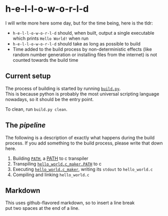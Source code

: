 # h-e-l-l-o-w-o-r-l-d

I will write more here some day, but for the time being, here is the tldr:
- `h-e-l-l-o-w-o-r-l-d` should, when built, output a single executable which prints `Hello World!` when run
- `h-e-l-l-o-w-o-r-l-d` should take as long as possible to build
- Time added to the build process by non-deterministic effects (like random number generation or installing files from the internet)
  is not counted towards the build time

## Current setup

The process of building is started by running [`build.py`](./build.py).  
This is because python is probably the most universal scripting language nowadays, so it should be the entry point.

To clean, run `build.py clean`.

## The *pipeline*

The following is a description of exactly what happens during the build process.
If you add something to the build process, please write that down here.

1) Building [`PATH`](PATH/), a [PATH](https://esolangs.org/wiki/PATH) to c transpiler  
2) Transpiling [`hello_world.c_maker.PATH`](hello_world.c_maker/hello_world.c_maker.PATH) to c  
3) Executing [`hello_world.c_maker`](hello_world.c_maker/), writing its `stdout` to `hello_world.c`  
4) Compiling and linking `hello_world.c`  

## Markdown

This uses github-flavored markdown, so to insert a line break  
put two spaces at the end of a line.
